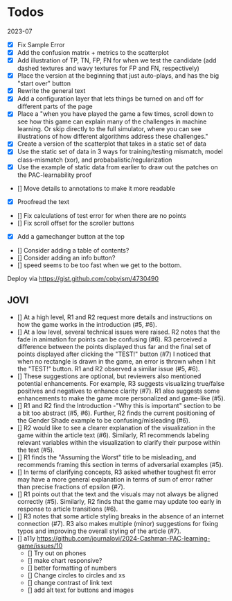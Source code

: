 # Todos

2023-07

- [x] Fix Sample Error
- [x] Add the confusion matrix + metrics to the scatterplot
- [x] Add illustration of TP, TN, FP, FN for when we test the candidate (add dashed textures and wavy textures for FP and FN, respectively)
- [x] Place the version at the beginning that just auto-plays, and has the big "start over" button
- [x] Rewrite the general text
- [X] Add a configuration layer that lets things be turned on and off for different parts of the page
- [x] Place a "when you have played the game a few times, scroll down to see how this game can explain many of the challenges in machine learning.  Or skip directly to the full simulator, where you can see illustrations of how different algorithms address these challenges."
- [X] Create a version of the scatterplot that takes in a static set of data
- [X] Use the static set of data in 3 ways for training/testing mismatch, model class-mismatch (xor), and probabalistic/regularization
- [X] Use the example of static data from earlier to draw out the patches on the PAC-learnability proof

- [] Move details to annotations to make it more readable
- [x] Proofread the text
- [] Fix calculations of test error for when there are no points
- [] Fix scroll offset for the scroller buttons
- [x] Add a gamechanger button at the top
- [] Consider adding a table of contents?
- [] Consider adding an info button?
- [] speed seems to be too fast when we get to the bottom.

Deploy via https://gist.github.com/cobyism/4730490

## JOVI

- [] At a high level, R1 and R2 request more details and instructions on how the game works in the introduction (#5, #6).
- []  At a low level, several technical issues were raised. R2 notes that the fade in animation for points can be confusing (#6). R3 perceived a difference between the points displayed thus far and the final set of points displayed after clicking the "TEST!" button (#7) I noticed that when no rectangle is drawn in the game, an error is thrown when I hit the "TEST!" button. R1 and R2 observed a similar issue (#5, #6).
- [] These suggestions are optional, but reviewers also mentioned potential enhancements. For example, R3 suggests visualizing true/false positives and negatives to enhance clarity (#7). R1 also suggests some enhancements to make the game more personalized and game-like (#5).
- [] R1 and R2 find the Introduction -"Why this is important" section to be a bit too abstract (#5, #6). Further, R2 finds the current positioning of the Gender Shade example to be confusing/misleading (#6).
- [] R2 would like to see a clearer explanation of the visualization in the game within the article text (#6). Similarly, R1 recommends labeling relevant variables within the visualization to clarify their purpose within the text (#5).
- [] R1 finds the "Assuming the Worst" title to be misleading, and recommends framing this section in terms of adversarial examples (#5).
- [] In terms of clarifying concepts, R3 asked whether toughest fit error may have a more general explanation in terms of sum of error rather than precise fractions of epsilon (#7).
- [] R1 points out that the text and the visuals may not always be aligned correctly (#5). Similarly, R2 finds that the game may update too early in response to article transitions (#6).
- [] R3 notes that some article styling breaks in the absence of an internet connection (#7). R3 also makes multiple (minor) suggestions for fixing typos and improving the overall styling of the article (#7).
- [] a11y https://github.com/journalovi/2024-Cashman-PAC-learning-game/issues/10
	- [] Try out on phones
	- [] make chart responsive?
	- [] better formatting of numbers
	- [] Change circles to circles and xs
	- [] change contrast of link text
	- [] add alt text for buttons and images